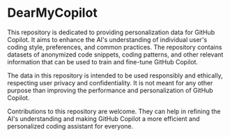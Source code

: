 # DearMyCopilot
This repository is dedicated to providing personalization data for GitHub Copilot. It aims to enhance the AI's understanding of individual user's coding style, preferences, and common practices. The repository contains datasets of anonymized code snippets, coding patterns, and other relevant information that can be used to train and fine-tune GitHub Copilot.

The data in this repository is intended to be used responsibly and ethically, respecting user privacy and confidentiality. It is not meant for any other purpose than improving the performance and personalization of GitHub Copilot.

Contributions to this repository are welcome. They can help in refining the AI's understanding and making GitHub Copilot a more efficient and personalized coding assistant for everyone.